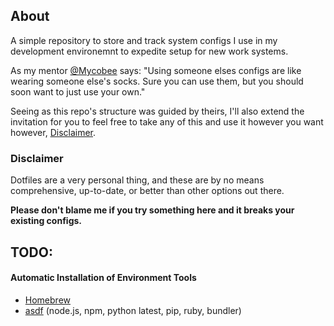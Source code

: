 ## About
A simple repository to store and track system configs I use in my development environemnt to expedite setup for new work systems.

As my mentor [@Mycobee](https://github.com/Mycobee) says: "Using someone elses configs are like wearing someone else's socks. Sure you can use them, but you should soon want to just use your own."

Seeing as this repo's structure was guided by theirs, I'll also extend the invitation for you to feel free to take any of this and use it however you want however, [Disclaimer](#Disclaimer).

### Disclaimer

Dotfiles are a very personal thing, and these are by no means comprehensive, up-to-date, or better than other options out there.

**Please don't blame me if you try something here and it breaks your existing configs.**

## TODO:

<!-- Get this set up for Linux. Implement YADM. Add universal setup -->

#### Automatic Installation of Environment Tools 

- [Homebrew](https://brew.sh)
- [asdf](https://asdf-vm.com/guide/introduction.html) (node.js, npm, python latest, pip, ruby, bundler)
<!-- 
- lazygit (with homebrew)
- go disk usage (`brew install -f gdu` and `brew link --overwrite gdu  # if you have coreutils installed as well`)
- Treesitter (with cargo)
- bottom (with cargo https://github.com/ClementTsang/bottom)
- Astrovim
- Rust and cargo via [rustup](https://www.rust-lang.org/tools/install)

-->
